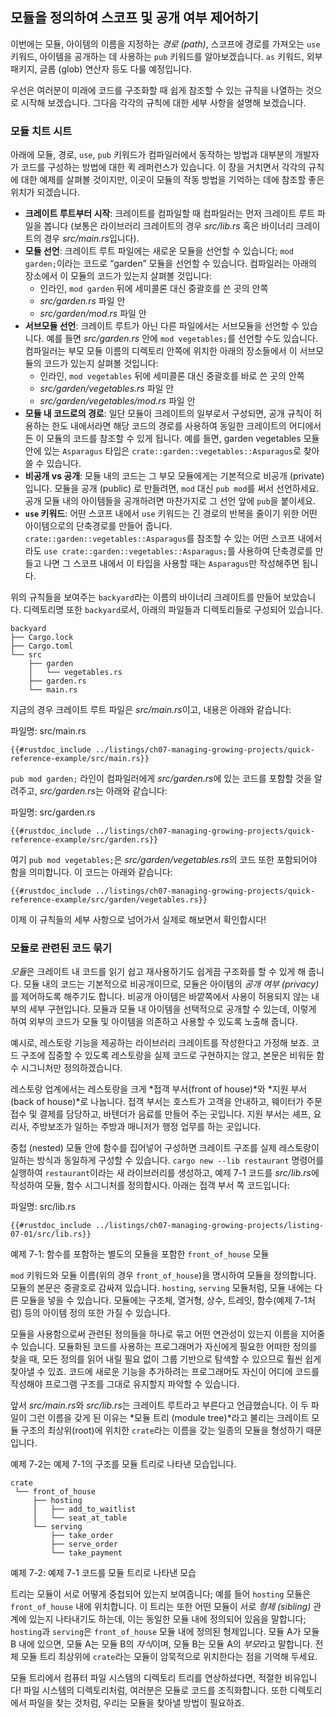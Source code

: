## 모듈을 정의하여 스코프 및 공개 여부 제어하기

이번에는 모듈, 아이템의 이름을 지정하는 *경로 (path)*,
스코프에 경로를 가져오는 `use` 키워드,
아이템을 공개하는 데 사용하는 `pub` 키워드를 알아보겠습니다.
`as` 키워드, 외부 패키지, 글롭 (glob) 연산자 등도 다룰 예정입니다.

우선은 여러분이 미래에 코드를 구조화할 때 쉽게 참조할 수 있는 규칙을
나열하는 것으로 시작해 보겠습니다. 그다음 각각의 규칙에 대한 세부 사항을
설명해 보겠습니다.

### 모듈 치트 시트

아래에 모듈, 경로, `use`, `pub` 키워드가 컴파일러에서 동작하는 방법과
대부분의 개발자가 코드를 구성하는 방법에 대한 퀵 레퍼런스가 있습니다.
이 장을 거치면서 각각의 규칙에 대한 예제를 살펴볼 것이지만,
이곳이 모듈의 작동 방법을 기억하는 데에 참조할 좋은 위치가
되겠습니다.

- **크레이트 루트부터 시작**: 크레이트를 컴파일할 때 컴파일러는 먼저 크레이트
  루트 파일을 봅니다 (보통은 라이브러리 크레이트의 경우 *src/lib.rs* 혹은
  바이너리 크레이트의 경우 *src/main.rs*입니다).
- **모듈 선언**: 크레이트 루트 파일에는 새로운 모듈을 선언할 수 있습니다;
  `mod garden;`이라는 코드로 “garden” 모듈을 선언할 수 있습니다. 컴파일러는
  아래의 장소에서 이 모듈의 코드가 있는지 살펴볼 것입니다: 
  - 인라인, `mod garden` 뒤에 세미콜론 대신 중괄호를 쓴 곳의
    안쪽
  - *src/garden.rs* 파일 안
  - *src/garden/mod.rs* 파일 안
- **서브모듈 선언**: 크레이트 루트가 아닌 다른 파일에서는 서브모듈을 선언할 수
  있습니다. 예를 들면 *src/garden.rs* 안에 `mod vegetables;`를 선언할 수도
  있습니다. 컴파일러는 부모 모듈 이름의 디렉토리 안쪽에 위치한 아래의 장소들에서 
  이 서브모듈의 코드가 있는지 살펴볼 것입니다:
  - 인라인, `mod vegetables` 뒤에 세미콜론 대신 중괄호를 바로 쓴 곳의
    안쪽
  - *src/garden/vegetables.rs* 파일 안
  - *src/garden/vegetables/mod.rs* 파일 안
- **모듈 내 코드로의 경로**: 일단 모듈이 크레이트의 일부로서 구성되면, 공개 규칙이
  허용하는 한도 내에서라면 해당 코드의 경로를 사용하여 동일한 크레이트의 어디에서든
  이 모듈의 코드를 참조할 수 있게 됩니다. 예를 들면, garden vegetables 모듈 안에
  있는 `Asparagus` 타입은 `crate::garden::vegetables::Asparagus`로 찾아
  쓸 수 있습니다.
- **비공개 vs 공개**: 모듈 내의 코드는 그 부모 모듈에게는 기본적으로 비공개 (private)
  입니다. 모듈을 공개 (public) 로 만들려면, `mod` 대신 `pub mod`를 써서
  선언하세요. 공개 모듈 내의 아이템들을 공개하려면 마찬가지로 그 선언 앞에
  `pub`을 붙이세요.
- **`use` 키워드**: 어떤 스코프 내에서 `use` 키워드는 긴 경로의 반복을 줄이기
  위한 어떤 아이템으로의 단축경로를 만들어 줍니다. `crate::garden::vegetables::Asparagus`를
  참조할 수 있는 어떤 스코프 내에서라도 `use crate::garden::vegetables::Asparagus;`를
  사용하여 단축경로를 만들고 나면 그 스코프 내에서 이 타입을 사용할 때는
  `Asparagus`만 작성해주면 됩니다.

위의 규칙들을 보여주는 `backyard`라는 이름의 바이너리 크레이트를 만들어 보았습니다.
디렉토리명 또한 `backyard`로서, 아래의 파일들과 디렉토리들로 구성되어 있습니다.

```text
backyard
├── Cargo.lock
├── Cargo.toml
└── src
    ├── garden
    │   └── vegetables.rs
    ├── garden.rs
    └── main.rs
```

지금의 경우 크레이트 루트 파일은 *src/main.rs*이고, 내용은 아래와 같습니다:

<span class="filename">파일명: src/main.rs</span>

```rust,noplayground,ignore
{{#rustdoc_include ../listings/ch07-managing-growing-projects/quick-reference-example/src/main.rs}}
```

`pub mod garden;` 라인이 컴파일러에게 *src/garden.rs*에 있는 코드를 포함할 것을
알려주고, *src/garden.rs*는 아래와 같습니다:

<span class="filename">파일명: src/garden.rs</span>

```rust,noplayground,ignore
{{#rustdoc_include ../listings/ch07-managing-growing-projects/quick-reference-example/src/garden.rs}}
```

여기 `pub mod vegetables;`은 *src/garden/vegetables.rs*의 코드 또한 포함되어야
함을 의미합니다. 이 코드는 아래와 같습니다:

```rust,noplayground,ignore
{{#rustdoc_include ../listings/ch07-managing-growing-projects/quick-reference-example/src/garden/vegetables.rs}}
```

이제 이 규칙들의 세부 사항으로 넘어가서 실제로 해보면서 확인합시다!

### 모듈로 관련된 코드 묶기

*모듈*은 크레이트 내 코드를 읽기 쉽고 재사용하기도 쉽게끔 구조화를 할 수 있게 해 줍니다.
모듈 내의 코드는 기본적으로 비공개이므로, 모듈은 아이템의 *공개 여부 (privacy)* 를
제어하도록 해주기도 합니다. 비공개 아이템은 바깥쪽에서 사용이 허용되지 않는 내부의
세부 구현입니다. 모듈과 모듈 내 아이템을 선택적으로 공개할 수 있는데, 이렇게
하여 외부의 코드가 모듈 및 아이템을 의존하고 사용할 수 있도록
노출해 줍니다.

예시로, 레스토랑 기능을 제공하는
라이브러리 크레이트를 작성한다고 가정해 보죠.
코드 구조에 집중할 수 있도록 레스토랑을 실제 코드로 구현하지는 않고,
본문은 비워둔 함수 시그니처만 정의하겠습니다.

레스토랑 업계에서는 레스토랑을 크게 *접객 부서(front of house)*와
*지원 부서(back of house)*로 나눕니다. 접객 부서는 호스트가 고객을
안내하고, 웨이터가 주문 접수 및 결제를 담당하고, 바텐더가 음료를
만들어 주는 곳입니다. 지원 부서는 셰프, 요리사, 주방보조가 일하는 주방과
매니저가 행정 업무를 하는 곳입니다.

중첩 (nested) 모듈 안에 함수를 집어넣어 구성하면 크레이트 구조를 실제 레스토랑이
일하는 방식과 동일하게 구성할 수 있습니다. `cargo new --lib restaurant` 명령어를
실행하여 `restaurant`이라는 새 라이브러리를 생성하고, 예제 7-1 코드를 *src/lib.rs*에
작성하여 모듈, 함수 시그니처를 정의합시다. 아래는 접객 부서 쪽 코드입니다:

<span class="filename">파일명: src/lib.rs</span>

```rust,noplayground
{{#rustdoc_include ../listings/ch07-managing-growing-projects/listing-07-01/src/lib.rs}}
```

<span class="caption">예제 7-1: 함수를 포함하는 별도의 모듈을 포함한
`front_of_house` 모듈</span>

`mod` 키워드와 모듈 이름(위의 경우 `front_of_house`)을 명시하여
모듈을 정의합니다. 모듈의 본문은 중괄호로 감싸져 있습니다.
`hosting`, `serving` 모듈처럼, 모듈 내에는 다른 모듈을 넣을
수 있습니다. 모듈에는 구조체, 열거형, 상수, 트레잇,
함수(예제 7-1처럼) 등의 아이템 정의 또한 가질 수
있습니다.

모듈을 사용함으로써 관련된 정의들을 하나로 묶고 어떤 연관성이 있는지 이름을
지어줄 수 있습니다. 모듈화된 코드를 사용하는 프로그래머가 자신에게 필요한
어떠한 정의를 찾을 때, 모든 정의를 읽어 내릴 필요 없이 그룹 기반으로 탐색할
수 있으므로 훨씬 쉽게 찾아낼 수 있죠. 코드에 새로운 기능을 추가하려는 프로그래머도
자신이 어디에 코드를 작성해야 프로그램 구조를 그대로 유지할지 파악할 수 있습니다.

앞서 *src/main.rs*와 *src/lib.rs*는 크레이트 루트라고 부른다고
언급했습니다. 이 두 파일이 그런 이름을 갖게 된 이유는 *모듈 트리 (module tree)*라고
불리는 크레이트 모듈 구조의 최상위(root)에 위치한 `crate`라는 이름을 갖는
일종의 모듈을 형성하기 때문입니다.

예제 7-2는 예제 7-1의 구조를 모듈 트리로 나타낸 모습입니다.

```text
crate
 └── front_of_house
     ├── hosting
     │   ├── add_to_waitlist
     │   └── seat_at_table
     └── serving
         ├── take_order
         ├── serve_order
         └── take_payment
```

<span class="caption">예제 7-2: 예제 7-1 코드를 모듈 트리로
나타낸 모습</span>

트리는 모듈이 서로 어떻게 중첩되어 있는지 보여줍니다; 예를 들어 `hosting`
모듈은 `front_of_house` 내에 위치합니다. 이 트리는 또한 어떤 모듈이 서로
*형제 (sibling)* 관계에 있는지 나타내기도 하는데, 이는 동일한 모듈 내에
정의되어 있음을 말합니다; `hosting`과 `serving`은 `front_of_house` 모듈
내에 정의된 형제입니다. 모듈 A가 모듈 B 내에 있으면, 모듈 A는 모듈 B의
*자식*이며, 모듈 B는 모듈 A의 *부모*라고 말합니다. 전체 모듈 트리
최상위에 `crate`라는 모듈이 암묵적으로 위치한다는 점을 기억해 두세요.

모듈 트리에서 컴퓨터 파일 시스템의 디렉토리 트리를 연상하셨다면, 적절한 비유입니다!
파일 시스템의 디렉토리처럼, 여러분은 모듈로 코드를 조직화합니다.
또한 디렉토리에서 파일을 찾는 것처럼,
우리는 모듈을 찾아낼 방법이 필요하죠.

